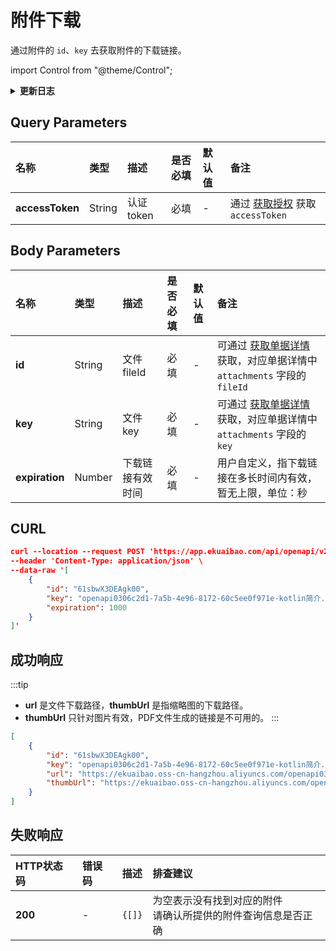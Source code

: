 # 附件下载
通过附件的 `id`、`key` 去获取附件的下载链接。

import Control from "@theme/Control";

<Control
method="POST"
url="/api/openapi/v2/attachment/downloadurls"
/>

<details>
  <summary><b>更新日志</b></summary>
  <div>

  [**1.6.3**](/docs/open-api/notice/update-log#163) -> 🐞 优化了接口 **HTTP 500** 错误，输出报错信息。<br/>

  </div>
</details>

## Query Parameters

| 名称 | 类型 | 描述 | 是否必填 | 默认值 | 备注 |
| :--- | :--- | :--- | :--- |:--- | :--- |
| **accessToken** | String | 认证token | 必填 | - | 通过 [获取授权](/docs/open-api/getting-started/auth) 获取 `accessToken` |

## Body Parameters

| 名称 | 类型 | 描述 | 是否必填 | 默认值 | 备注 |
| :--- | :--- | :--- | :--- |:--- | :--- |
| **id**         | String | 文件fileId    | 必填 | - | 可通过 [获取单据详情](/docs/open-api/flows/get-forms-details-byCode) 获取，对应单据详情中<br/>`attachments` 字段的 `fileId` |
| **key**        | String | 文件key       | 必填 | - | 可通过 [获取单据详情](/docs/open-api/flows/get-forms-details-byCode) 获取，对应单据详情中<br/>`attachments` 字段的 `key` |
| **expiration** | Number | 下载链接有效时间 | 必填 | - | 用户自定义，指下载链接在多长时间内有效，暂无上限，单位：秒 |

## CURL
```json
curl --location --request POST 'https://app.ekuaibao.com/api/openapi/v2/attachment/downloadurls?accessToken=UvsbtOEHTsk000' \
--header 'Content-Type: application/json' \
--data-raw '[
    {
        "id": "61sbwX3DEAgk00",
        "key": "openapi0306c2d1-7a5b-4e96-8172-60c5ee0f971e-kotlin简介.docx",
        "expiration": 1000
    }
]'
```

## 成功响应
:::tip
- **url** 是文件下载路径，**thumbUrl** 是指缩略图的下载路径。
- **thumbUrl** 只针对图片有效，PDF文件生成的链接是不可用的。
:::

```json
[
    {
        "id": "61sbwX3DEAgk00",
        "key": "openapi0306c2d1-7a5b-4e96-8172-60c5ee0f971e-kotlin简介.docx",
        "url": "https://ekuaibao.oss-cn-hangzhou.aliyuncs.com/openapi0306c2d1-7a5b-4e96-8172-60c5ee0f971e-kotlin%E7%AE%80%E4%BB%8B.docx?Expires=1599099810&OSSAccessKeyId=STS.NUTdxysMYQXwZApA734jgqnJb&Signature=wTRfcimdrHhXbL3efe8MftOSOmo%3D&security-token=CAIS8AF1q6Ft5B2yfSjIr5bhL8LNnpJ45pqcWGfBpTdmOOVLnqvhgDz2IHlPdHZhBekYtPszmW9Z6%2FsdlqF%2BSIJETEbNapPbRkWwXEXzDbDasumZsJYm6vT8a0XxZjf%2F2MjNGZabKPrWZvaqbX3diyZ32sGUXD6%2BXlujQ%2Fbr4NwdGbZxZASjaidcD9p7PxZrrNRgVUHcLvGwKBXn8AGyZQhKwlMk1zojtf7lmpTMtUuE0ALAp7VL99irEP%2BNdNJxOZpzadCx0dFte7DJuCwqsEERpPgn0PUao2ib447MXgQO%2BXScOu%2FT6cZ0MBRpwUXA2EKANZEagAFRCqgjZY6QvIiWMtTWb7UIfba4ebfujIHa7cn7sA3r0vGyNUnObhl5H5zW4cc%2FM%2FiHehACg83wRu189TUg4Qt5MRZ0KuYre7mpa4NWPJpcILHkRjLBR2YoL6Z27iqhNbtcZoezq%2B4ky3N60IIaXhUoYJcteXtru12W%2BiLzfiB%2FuA%3D%3D",
        "thumbUrl": "https://ekuaibao.oss-cn-hangzhou.aliyuncs.com/openapi0306c2d1-7a5b-4e96-8172-60c5ee0f971e-kotlin%E7%AE%80%E4%BB%8B.docx?Expires=1599099810&OSSAccessKeyId=STS.NUTdxysMYQXwZApA734jgqnJb&Signature=evQnFfd4YhL5zkFMovDl9ZfVdlw%3D&x-oss-process=image%2Fresize%2Cw_120%2Ch_120&security-token=CAIS8AF1q6Ft5B2yfSjIr5bhL8LNnpJ45pqcWGfBpTdmOOVLnqvhgDz2IHlPdHZhBekYtPszmW9Z6%2FsdlqF%2BSIJETEbNapPbRkWwXEXzDbDasumZsJYm6vT8a0XxZjf%2F2MjNGZabKPrWZvaqbX3diyZ32sGUXD6%2BXlujQ%2Fbr4NwdGbZxZASjaidcD9p7PxZrrNRgVUHcLvGwKBXn8AGyZQhKwlMk1zojtf7lmpTMtUuE0ALAp7VL99irEP%2BNdNJxOZpzadCx0dFte7DJuCwqsEERpPgn0PUao2ib447MXgQO%2BXScOu%2FT6cZ0MBRpwUXA2EKANZEagAFRCqgjZY6QvIiWMtTWb7UIfba4ebfujIHa7cn7sA3r0vGyNUnObhl5H5zW4cc%2FM%2FiHehACg83wRu189TUg4Qt5MRZ0KuYre7mpa4NWPJpcILHkRjLBR2YoL6Z27iqhNbtcZoezq%2B4ky3N60IIaXhUoYJcteXtru12W%2BiLzfiB%2FuA%3D%3D"
    }
]
```

## 失败响应

| HTTP状态码 | 错误码 | 描述 | 排查建议 |
| :--- | :--- | :--- | :--- |
| **200** | - | `{[]}` | 为空表示没有找到对应的附件<br/>请确认所提供的附件查询信息是否正确 | 


